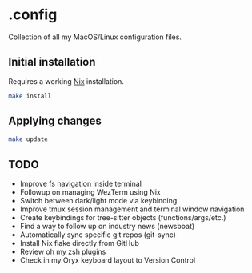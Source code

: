 # .config

Collection of all my MacOS/Linux configuration files.

## Initial installation

Requires a working [Nix](https://nixos.org/download/) installation.

```bash
make install
```

## Applying changes

```bash
make update
```

## TODO

- Improve fs navigation inside terminal
- Followup on managing WezTerm using Nix
- Switch between dark/light mode via keybinding
- Improve tmux session management and terminal window navigation
- Create keybindings for tree-sitter objects (functions/args/etc.)
- Find a way to follow up on industry news (newsboat)
- Automatically sync specific git repos (git-sync)
- Install Nix flake directly from GitHub
- Review oh my zsh plugins
- Check in my Oryx keyboard layout to Version Control
